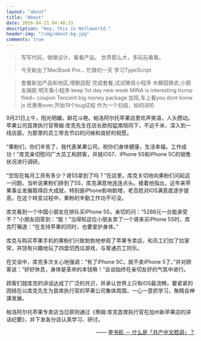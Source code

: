 ```yaml
---
layout: "about"
title: "About"
date: 2016-04-21 04:48:33
description: "Hey, this is Hellowor1d."
header-img: "/img/about-bg.jpg"
comments: true
---
```



>写写代码，做做设计，看看产品。
>世界那么大，多玩玩看看。

> 今天新出了MacBook Pro...
> 忙碌的一天
>学习TypeScript

>套餐新加产品和地区,增删适配
>完成套餐,试试微信小程序
>木樨园换衣,小朋友捐款
>明天看小程序
>keep 1st day
>new week
> MINA is interesting
>trump flied~
>coupon
>Tencent big money package
>加班,车上看you dont konw js
>优惠券over,开始19个bug征程
>作为一个初级，如何进阶


9月21日上午，阳光明媚，鲜花斗艳。帕洛阿尔托苹果店里欢声笑语，人头攒动。苹果公司首席执行官蒂姆·库克先生在店长欧阳猛南陪同下，不远千米，深入到一线店面，为那里的员工带去节曰的问候和良好的祝愿。<br><br>“果粉们，你们辛苦了，我代表某果公司，祝你们身体健康，生活幸福，工作成功！”库克亲切慰问广大员工和顾客，并就iOS7、iPhone 5S和iPhone 5C的销售状况进行调研。 <br><br>“您现在每月工资有多少？肾5S拿到了吗？”在店里，库克关切地向果粉们问起这一问题。当听说果粉们排到了5S，库克满意地连连点头。接着他指出，近年来苹果事业发展取得巨大成就，特别是iPhone影响剧增，老百姓对iOS满意度逐步提高，在这个转变过程中，果粉的辛勤工作功不可没。<br><br>库克看到一个中国小朋友在排队买iPhone 5S，亲切的问：“5288元一台能承受不？”小朋友回答到：“能！”当得知这位小朋友卖了一个肾来买iPhone 5S时，库克叮嘱道：“在支持苹果的同时，也要爱护身体。”<br><br>库克与购买苹果手机的果粉们兴致勃勃地参观了苹果专卖店，和员工们拉了拉家常，并饶有兴趣地玩了四盘切西瓜游戏，与普通员工同乐。<br><br>在交谈中，库克多次关心地强调：“有了iPhone 5C，就不卖iPhone 5了。”并对顾客说：“好好休息，身体是革命的本钱嘛！”会谈始终在亲切友好的气氛中进行。<br><br>顾客们就库克的讲话达成了广泛的共识，并承认世界上只有iOS最流畅，要紧紧的团结在以库克先生为首席执行官的苹果公司集体周围，一心一意抓学习，聚精会神谋发展。<br>
<br>帕洛阿尔托苹果专卖店当日原则通过《蒂姆·库克首席执行官在加州新苹果店的讲话纪要》，并下发各分店认真学习、研讨。

<p style="text-align:right;">
    —— <a href="http://www.zhihu.com/question/19687065">李书航 － 什么是「共产中文腔调」？ </a>
</p>

